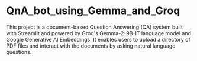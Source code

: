 # QnA_bot_using_Gemma_and_Groq
This project is a document-based Question Answering (QA) system built with Streamlit and powered by Groq's Gemma-2-9B-IT language model and Google Generative AI Embeddings. It enables users to upload a directory of PDF files and interact with the documents by asking natural language questions.
